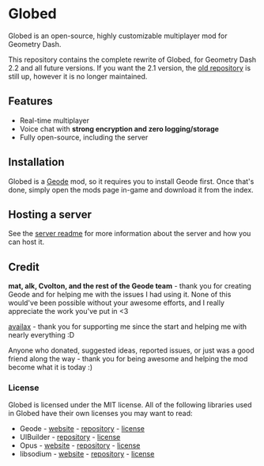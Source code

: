 # Globed

Globed is an open-source, highly customizable multiplayer mod for Geometry Dash.

This repository contains the complete rewrite of Globed, for Geometry Dash 2.2 and all future versions. If you want the 2.1 version, the [old repository](https://github.com/dankmeme01/globed) is still up, however it is no longer maintained.

## Features

* Real-time multiplayer
* Voice chat with **strong encryption and zero logging/storage**
* Fully open-source, including the server

## Installation

Globed is a [Geode](https://github.com/geode-sdk/geode) mod, so it requires you to install Geode first. Once that's done, simply open the mods page in-game and download it from the index.

## Hosting a server

See the [server readme](./server/readme.md) for more information about the server and how you can host it.

## Credit

**mat, alk, Cvolton, and the rest of the Geode team** - thank you for creating Geode and for helping me with the issues I had using it. None of this would've been possible without your awesome efforts, and I really appreciate the work you've put in <3

[availax](https://availax.xyz/) - thank you for supporting me since the start and helping me with nearly everything :D

Anyone who donated, suggested ideas, reported issues, or just was a good friend along the way - thank you for being awesome and helping the mod become what it is today :)

### License

Globed is licensed under the MIT license. All of the following libraries used in Globed have their own licenses you may want to read:

* Geode - [website](https://geode-sdk.org) - [repository](https://github.com/geode-sdk/geode) - [license](https://github.com/geode-sdk/geode/blob/main/LICENSE.txt)
* UIBuilder - [repository](https://github.com/camila314/uibuilder) - [license](https://github.com/camila314/uibuilder/blob/main/LICENSE)
* Opus - [website](https://opus-codec.org/) - [repository](https://github.com/xiph/opus) - [license](https://github.com/xiph/opus/blob/master/COPYING)
* libsodium - [website](https://libsodium.gitbook.io/doc/) - [repository](https://github.com/jedisct1/libsodium) - [license](https://github.com/jedisct1/libsodium/blob/master/LICENSE)
